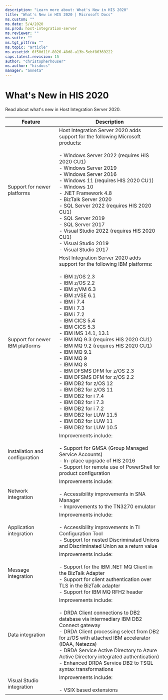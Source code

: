 ```yaml
---
description: "Learn more about: What's New in HIS 2020"
title: "What's New in HIS 2020 | Microsoft Docs"
ms.custom: ""
ms.date: 5/4/2020
ms.prod: host-integration-server
ms.reviewer: ""
ms.suite: ""
ms.tgt_pltfrm: ""
ms.topic: "article"
ms.assetid: 6f50d11f-8026-48d8-a13b-5ebf86369222
caps.latest.revision: 15
author: "christopherhouser"
ms.author: "hisdocs"
manager: "anneta"
---
```

# What's New in HIS 2020
Read about what's new in Host Integration Server 2020.  


|             Feature             |                                                                                                                                                                                                                                                                       Description                                                                                                                                                                                                                                                                        |
|---------------------------------|----------------------------------------------------------------------------------------------------------------------------------------------------------------------------------------------------------------------------------------------------------------------------------------------------------------------------------------------------------------------------------------------------------------------------------------------------------------------------------------------------------------------------------------------------------|
|   Support for newer platforms   |                                                                                                                                                       Host Integration Server 2020 adds support for the following Microsoft products:<br /><br />-   Windows Server 2022 (requires HIS 2020 CU1)<br />-   Windows Server 2019 <br />-   Windows Server 2016<br />-   Windows 11 (requires HIS 2020 CU1)<br />-   Windows 10<br />-   .NET Framework 4.8<br />-   BizTalk Server 2020 <br />-   SQL Server 2022 (requires HIS 2020 CU1)<br />-   SQL Server 2019 <br />-   SQL Server 2017 <br />-   Visual Studio 2022 (requires HIS 2020 CU1)<br />-   Visual Studio 2019  <br />-  Visual Studio 2017                                                                                                                                                      |
| Support for newer IBM platforms |                                       Host Integration Server 2020 adds support for the following IBM platforms:<br /><br /> -   IBM z/OS 2.3 <br />-   IBM z/OS 2.2<br />-   IBM z/VM 6.3<br />-   IBM zVSE  6.1<br />-   IBM i 7.4 <br />-   IBM i 7.3 <br />-   IBM i 7.2<br />-   IBM CICS 5.4 <br />-   IBM CICS 5.3<br />-   IBM IMS 14.1, 13.1<br />-   IBM MQ 9.3 (requires HIS 2020 CU1)<br />-   IBM MQ 9.2 (requires HIS 2020 CU1)<br />-   IBM MQ 9.1 <br />-   IBM MQ 9 <br />-   IBM MQ 8<br />-   IBM DFSMS DFM for z/OS 2.3 <br />-   IBM DFSMS DFM for z/OS 2.2<br />-   IBM DB2 for z/OS 12 <br />-   IBM DB2 for z/OS 11<br />-   IBM DB2 for i 7.4 <br />-   IBM DB2 for i 7.3 <br />-   IBM DB2 for i 7.2<br />-   IBM DB2 for LUW 11.5 <br />-   IBM DB2 for LUW 11<br />-   IBM DB2 for LUW 10.5                                       |
| Installation and configuration  |                                                                                                                                                                              Improvements include:<br /><br /> -   Support for GMSA (Group Managed Service Accounts)<br />-   In-place upgrade of HIS 2016<br />-   Support for remote use of PowerShell for product configuration                                                                                                                                                                               |
|       Network integration       |                                                                                                                                                                                   Improvements include:<br /><br />-   Accessibility improvements in SNA Manager<br />-   Improvements to the TN3270 emulator                                                                                                                                                                                    |
|     Application integration     |                                                                                                                                                                                                                                                    Improvements include:<br /><br />-   Accessibility improvements in TI Configuration Tool<br />-   Support for nested Discriminated Unions and Discriminated Union as a return value                                                                                                                                                                                                                                                    |
|       Message integration       |                                                                                                                                       Improvements include:<br /><br />-   Support for the IBM .NET MQ Client in the BizTalk Adapter<br />-   Support for client authentication over TLS in the BizTalk adapter     <br />-   Support for IBM MQ RFH2 header                                                                                                                                   |
|        Data integration         | Improvements include:<br /><br />-   DRDA Client connections to DB2 database via intermediary IBM DB2 Connect gateway<br />-   DRDA Client processing select from DB2 for z/OS with attached IBM accelerator (IDAA, Netezza)<br />-   DRDA Service Active Directory to Azure Active Directory integrated authentication)<br />-   Enhanced DRDA Service DB2 to TSQL syntax transformations |
|       Visual Studio integration       |                                                                                                                                       Improvements include:<br /><br /> -   VSIX based extensions
